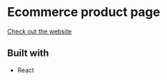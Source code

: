 # Ecommerce product page

[Check out the website](https://630935c05075eb10913fdb12--taupe-brigadeiros-adbdb4.netlify.app/)

## Built with

* React
